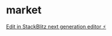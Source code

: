 # market

[Edit in StackBlitz next generation editor ⚡️](https://stackblitz.com/~/github.com/imjkim/market)